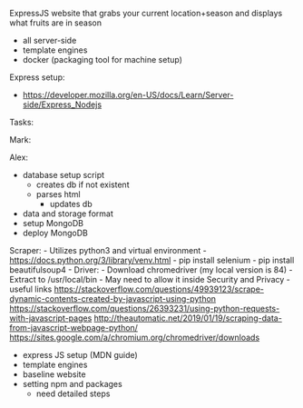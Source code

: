 ExpressJS website that grabs your current location+season and displays what fruits are in season
- all server-side
- template engines
- docker (packaging tool for machine setup)

Express setup:
- https://developer.mozilla.org/en-US/docs/Learn/Server-side/Express_Nodejs

Tasks:

Mark:

Alex:
- database setup script
    - creates db if not existent
    - parses html
        - updates db
- data and storage format
- setup MongoDB
- deploy MongoDB

Scraper:
    - Utilizes python3 and virtual environment
        - https://docs.python.org/3/library/venv.html
    - pip install selenium
    - pip install beautifulsoup4
    - Driver:
        - Download chromedriver (my local version is 84)
        - Extract to /usr/local/bin 
            - May need to allow it inside Security and Privacy
    - useful links
        https://stackoverflow.com/questions/49939123/scrape-dynamic-contents-created-by-javascript-using-python
        https://stackoverflow.com/questions/26393231/using-python-requests-with-javascript-pages
        http://theautomatic.net/2019/01/19/scraping-data-from-javascript-webpage-python/
        https://sites.google.com/a/chromium.org/chromedriver/downloads


    
- express JS setup (MDN guide)
- template engines
- baseline website
- setting npm and packages
    - need detailed steps
